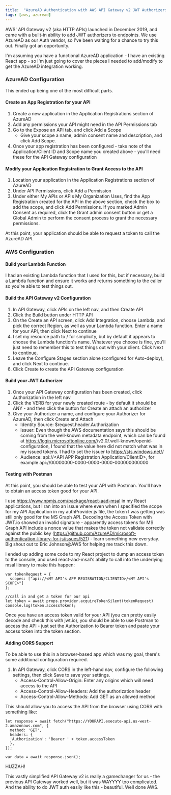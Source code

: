 ```yaml
---
title:  "AzureAD Authentication with AWS API Gateway v2 JWT Authorizers"
tags: [aws, azuread]
---
```


AWS' API Gateway v2 (aka HTTP APIs) launched in December 2019, and came with a built-in ability to add JWT authorizers to endpoints. We use AzureAD as our Auth vendor, so I've been waiting for a chance to try this out. Finally got an opportunity.

I'm assuming you have a functional AzureAD application - I have an existing React app - so I'm just going to cover the pieces I needed to add/modify to get the AzureAD integration working.

### AzureAD Configuration

This ended up being one of the most difficult parts.

#### Create an App Registration for your API

1. Create a new application in the Application Registrations section of AzureAD
2. Add any permissions your API might need in the API Permissions tab
3. Go to the Expose an API tab, and click Add a Scope
    * Give your scope a name, admin consent name and description, and click Add Scope.
4. Once your app registration has been configured - take note of the Application/Client ID and Scope name you created above - you'll need these for the API Gateway configuration
    
#### Modify your Application Registration to Grant Access to the API

1. Location your application in the Application Registrations section of AzureAD
2. Under API Permissions, click Add a Permission
3. Under either My APIs or APIs My Organization Uses, find the App Registration created for the API in the above section, check the box to add the scope, and click Add Permissions. If you marked Admin Consent as required, click the Grant admin consent button or get a Global Admin to perform the consent process to grant the necessary permissions.

At this point, your application should be able to request a token to call the AzureAD API.

### AWS Configuration

#### Build your Lambda Function

I had an existing Lambda function that I used for this, but if necessary, build a Lambda function and ensure it works and returns something to the caller so you're able to test things out.

#### Build the API Gateway v2 Configuration

1. In API Gateway, click APIs on the left nav, and then Create API
2. Click the Build button under HTTP API
3. On the Create an API screen, click Add Integration, choose Lambda, and pick the correct Region, as well as your Lambda function. Enter a name for your API, then click Next to continue
4. I set my resource path to / for simplicity, but by default it appears to choose the Lambda function's name. Whatever you choose is fine, you'll just need to remember this to test things out with your client. Click Next to continue.
5. Leave the Configure Stages section alone (configured for Auto-deploy), and click Next to continue.
6. Click Create to create the API Gateway configuration

#### Build your JWT Authorizer

1. Once your API Gateway configuration has been created, click Authorization in the left nav
2. Click the VERB for your newly created route - by default it should be ANY - and then click the button for Create an attach an authorizer
3. Give your Authorizer a name, and configure your Authorizer for AzureAD, then click Create and Attach
    * Identity Source: $request.header.Authorization
    * Issuer: Even though the AWS documentation says this should be coming from the well-known metadata endpoint, which can be found at https://login.microsoftonline.com/<YOUR AZUREAD TENANT GUID>/v2.0/.well-known/openid-configuration, I found that the value here did not match what was in my issued tokens. I had to set the issuer to https://sts.windows.net/<YOUR AZUREAD TENANT GUID>/
    * Audience: api://<API APP Registration Application/ClientID>, for example api://00000000-0000-0000-0000-000000000000

#### Testing with Postman

At this point, you should be able to test your API with Postman. You'll have to obtain an access token good for your API.

I use https://www.npmjs.com/package/react-aad-msal in my React applications, but I ran into an issue where even when I specified the scope for my API Application in my authProvider.js file, the token I was getting was still only good for the MS Graph API. Decoding the Access Token with JWT.io showed an invalid signature - apparently access tokens for MS Graph API include a nonce value that makes the token not validate correctly against the public key (https://github.com/AzureAD/microsoft-authentication-library-for-js/issues/521) - learn something new everyday. Big shout out to Eric Johnson@AWS for helping me track this down.

I ended up adding some code to my React project to dump an access token to the console, and used react-aad-msal's ability to call into the underlying msal library to make this happen:
```
var tokenRequest = {
  scopes: ["api://<MY API's APP REGISRATION/CLIENTID>/<MY API's SCOPE>"]
};

//call in and get a token for our api
let token = await props.provider.acquireTokenSilent(tokenRequest)
console.log(token.accessToken);
```

Once you have an access token valid for your API (you can pretty easily decode and check this with jwt.io), you should be able to use Postman to access the API - just set the Authorization to Bearer token and paste your access token into the token section.

#### Adding CORS Support

To be able to use this in a browser-based app which was my goal, there's some additional configuration required.

1. In API Gateway, click CORS in the left-hand nav, configure the following settings, then click Save to save your settings.
    * Access-Control-Allow-Origin: Enter any origins which will need access to the API
    * Access-Control-Allow-Headers: Add the authorization header
    * Access-Control-Allow-Methods: Add GET as an allowed method
  
This should allow you to access the API from the browser using CORS with something like:
```
let response = await fetch("https://YOURAPI.execute-api.us-west-2.amazonaws.com", {
  method: 'GET',
  headers: {
  'Authorization': 'Bearer ' + token.accessToken
  },
});

var data = await response.json();
```

HUZZAH!

This vastly simplified API Gateway v2 is really a gamechanger for us - the previous API Gateway worked well, but it was WAYYYY too complicated. And the ability to do JWT auth easily like this - beautiful. Well done AWS.
